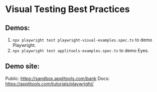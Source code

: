 # Visual Testing Best Practices

## Demos:

1. `npx playwright test playwright-visual-examples.spec.ts` to demo Playwright.
2. `npx playwright test applitools-examples.spec.ts` to demo Eyes.

## Demo site:

Public: https://sandbox.applitools.com/bank
Docs: https://applitools.com/tutorials/playwright/
